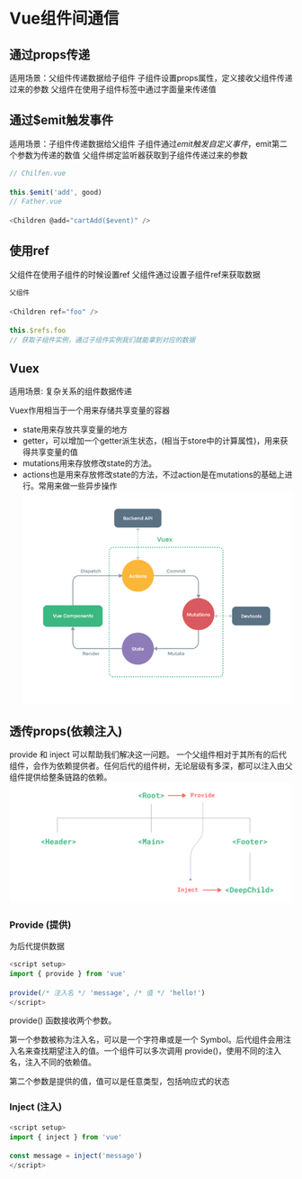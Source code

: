 # Vue组件间通信

## 通过props传递
适用场景：父组件传递数据给子组件
子组件设置props属性，定义接收父组件传递过来的参数
父组件在使用子组件标签中通过字面量来传递值
## 通过$emit触发事件
适用场景：子组件传递数据给父组件
子组件通过$emit触发自定义事件，$emit第二个参数为传递的数值
父组件绑定监听器获取到子组件传递过来的参数
```js
// Chilfen.vue

this.$emit('add', good)  
// Father.vue

<Children @add="cartAdd($event)" /> 
```
## 使用ref
父组件在使用子组件的时候设置ref
父组件通过设置子组件ref来获取数据
```js
父组件

<Children ref="foo" />  
  
this.$refs.foo  
// 获取子组件实例，通过子组件实例我们就能拿到对应的数据  
```
## Vuex
适用场景: 复杂关系的组件数据传递

Vuex作用相当于一个用来存储共享变量的容器
- state用来存放共享变量的地方
- getter，可以增加一个getter派生状态，(相当于store中的计算属性)，用来获得共享变量的值
- mutations用来存放修改state的方法。
- actions也是用来存放修改state的方法，不过action是在mutations的基础上进行。常用来做一些异步操作
![img](./img/02.png)
## 透传props(依赖注入)
provide 和 inject 可以帮助我们解决这一问题。 一个父组件相对于其所有的后代组件，会作为依赖提供者。任何后代的组件树，无论层级有多深，都可以注入由父组件提供给整条链路的依赖。
![provide](./img/03.png)

### Provide (提供)
为后代提供数据
```js
<script setup>
import { provide } from 'vue'

provide(/* 注入名 */ 'message', /* 值 */ 'hello!')
</script>
```
provide() 函数接收两个参数。

第一个参数被称为注入名，可以是一个字符串或是一个 Symbol。后代组件会用注入名来查找期望注入的值。一个组件可以多次调用 provide()，使用不同的注入名，注入不同的依赖值。

第二个参数是提供的值，值可以是任意类型，包括响应式的状态

### Inject (注入)
```js
<script setup>
import { inject } from 'vue'

const message = inject('message')
</script>
```